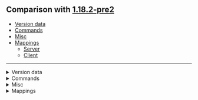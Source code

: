 ## Comparison with [1.18.2-pre2](https://github.com/PixiGeko/Minecraft-generated-data/tree/1.18.2-pre2)

- [Version data](#version-data)
- [Commands](#commands)
- [Misc](#misc)
- [Mappings](#mappings)
  - [Server](#server)
  - [Client](#client)

<hr/>
<details><summary>Version data</summary>
<table><tr><th></th><th align="left">1.18.2-pre2</th><th>1.18.2-pre3</th></tr><tr><td>World version</td><td><code>2972</code></td><td><code>2973</code></td></tr><tr><td>Protocol version</td><td><code>1073741895</code></td><td><code>1073741896</code></td></tr></table>
</details>
<details><summary>Commands</summary>
<details>
<summary>
attribute
</summary>

```diff
- attribute <target: entity> <attribute: resource_location> base get <scale: double>
- attribute <target: entity> <attribute: resource_location> base set <value: double>
- attribute <target: entity> <attribute: resource_location> get <scale: double>
- attribute <target: entity> <attribute: resource_location> modifier add <uuid: uuid> <name: string> <value: double> add
- attribute <target: entity> <attribute: resource_location> modifier add <uuid: uuid> <name: string> <value: double> multiply
- attribute <target: entity> <attribute: resource_location> modifier add <uuid: uuid> <name: string> <value: double> multiply_base
- attribute <target: entity> <attribute: resource_location> modifier remove <uuid: uuid>
- attribute <target: entity> <attribute: resource_location> modifier value get <uuid: uuid> <scale: double>
+ attribute <target: entity> <attribute: resource> base get <scale: double>
+ attribute <target: entity> <attribute: resource> base set <value: double>
+ attribute <target: entity> <attribute: resource> get <scale: double>
+ attribute <target: entity> <attribute: resource> modifier add <uuid: uuid> <name: string> <value: double> add
+ attribute <target: entity> <attribute: resource> modifier add <uuid: uuid> <name: string> <value: double> multiply
+ attribute <target: entity> <attribute: resource> modifier add <uuid: uuid> <name: string> <value: double> multiply_base
+ attribute <target: entity> <attribute: resource> modifier remove <uuid: uuid>
+ attribute <target: entity> <attribute: resource> modifier value get <uuid: uuid> <scale: double>
```

</details>






































<details>
<summary>
placefeature
</summary>

```diff
- placefeature <feature: resource_location> <pos: block_pos>
+ placefeature <feature: resource> <pos: block_pos>
```

</details>
</details>
<details><summary>Misc</summary>
<details>
<summary>
parsers
</summary>

```diff
+ minecraft:resource
```

</details>
</details>
<details><summary>Mappings</summary>
<h2>Server</h2>
<details>
<summary>
Classes
</summary>

```diff
- net.minecraft.commands.arguments.AngleArgument
+ net.minecraft.commands.arguments.AngleArgument$SingleAngle
- net.minecraft.commands.arguments.ColorArgument
+ net.minecraft.commands.arguments.ComponentArgument
- net.minecraft.commands.arguments.CompoundTagArgument
+ net.minecraft.commands.arguments.DimensionArgument
- net.minecraft.commands.arguments.EntityAnchorArgument
+ net.minecraft.commands.arguments.EntityAnchorArgument$Anchor
- net.minecraft.commands.arguments.EntityArgument
+ net.minecraft.commands.arguments.EntityArgument$Serializer
- net.minecraft.commands.arguments.EntitySummonArgument
+ net.minecraft.commands.arguments.GameProfileArgument
- net.minecraft.commands.arguments.GameProfileArgument$Result
+ net.minecraft.commands.arguments.GameProfileArgument$SelectorResult
- net.minecraft.commands.arguments.ItemEnchantmentArgument
+ net.minecraft.commands.arguments.MessageArgument
- net.minecraft.commands.arguments.MessageArgument$Message
+ net.minecraft.commands.arguments.MessageArgument$Part
- net.minecraft.commands.arguments.MobEffectArgument
+ net.minecraft.commands.arguments.NbtPathArgument
- net.minecraft.commands.arguments.NbtPathArgument$AllElementsNode
+ net.minecraft.commands.arguments.NbtPathArgument$CompoundChildNode
- net.minecraft.commands.arguments.NbtPathArgument$IndexedElementNode
+ net.minecraft.commands.arguments.NbtPathArgument$MatchElementNode
- net.minecraft.commands.arguments.NbtPathArgument$MatchObjectNode
+ net.minecraft.commands.arguments.NbtPathArgument$MatchRootObjectNode
- net.minecraft.commands.arguments.NbtPathArgument$NbtPath
+ net.minecraft.commands.arguments.NbtPathArgument$Node
- net.minecraft.commands.arguments.NbtTagArgument
+ net.minecraft.commands.arguments.ObjectiveArgument
- net.minecraft.commands.arguments.ObjectiveCriteriaArgument
+ net.minecraft.commands.arguments.OperationArgument
- net.minecraft.commands.arguments.OperationArgument$Operation
+ net.minecraft.commands.arguments.OperationArgument$SimpleOperation
- net.minecraft.commands.arguments.ParticleArgument
+ net.minecraft.commands.arguments.RangeArgument
- net.minecraft.commands.arguments.RangeArgument$Floats
+ net.minecraft.commands.arguments.RangeArgument$Ints
- net.minecraft.commands.arguments.ResourceKeyArgument
- net.minecraft.commands.arguments.ResourceLocationArgument
+ net.minecraft.commands.arguments.ResourceLocationArgument$LocatedResource
- net.minecraft.commands.SharedSuggestionProvider$ElementSuggestionType
+ net.minecraft.commands.SharedSuggestionProvider$TextCoordinates
```

</details>
<details>
<summary>
Changes
</summary>

```
XXX.commands.synchronization.SuggestionProviders +2M -3M | -1P
```
```
XXX.server.commands.PlaceFeatureCommand +2M -1M
```
```
XXX.server.network.TextFilterClient +2M -1M
```
```
XXX.world.item.MapItem +1M -1M
```
```
XXX.level.chunk.ChunkGenerator +2M -3M | +1P -1P
```
```
XXX.level.levelgen.NoiseRouterData +7M -6M
```
```
XXX.level.levelgen.NoiseSettings +3M -6M | -3P
```
```
XXX.levelgen.feature.ConfiguredStructureFeature -1M | -1P
```
```
XXX.structure.placement.ConcentricRingsStructurePlacement +1M -1M
```
```
XXX.structure.placement.StructurePlacement +1P -1P
```

</details>










































































































































<details>
<summary>
net.minecraft.commands.synchronization.SuggestionProviders
</summary>

```diff
+ CompletableFuture lambda$static$3(CommandContext,SuggestionsBuilder)
- CompletableFuture lambda$static$4(CommandContext,SuggestionsBuilder)
+ CompletableFuture lambda$static$5(CommandContext,SuggestionsBuilder)
- Message lambda$static$3(EntityType)
+ Message lambda$static$4(EntityType)
```

</details>































































































































































































































































































































































































































<details>
<summary>
net.minecraft.server.commands.PlaceFeatureCommand
</summary>

```diff
- int placeFeature(CommandSourceStack,Holder,BlockPos)
+ int placeFeature(CommandSourceStack,ResourceLocationArgument$LocatedResource,BlockPos)
- String lambda$placeFeature$3(ResourceKey)
```

</details>






































































<details>
<summary>
net.minecraft.server.network.TextFilterClient
</summary>

```diff
- URL getEndpoint(URI,JsonObject,String,String)
+ void <init>(URI,String,int,String,String,TextFilterClient$IgnoreStrategy,int)
- void <init>(URL,URL,URL,String,int,String,String,TextFilterClient$IgnoreStrategy,int)
```

</details>


































































































































































































































































































































































































































































































































































































































































































































































































<details>
<summary>
net.minecraft.world.item.MapItem
</summary>

```diff
+ boolean isBiomeWatery(boolean[],int,int,int)
- boolean isBiomeWatery(boolean[],int,int)
```

</details>




























































































































































































































































































































































































<details>
<summary>
net.minecraft.world.level.chunk.ChunkGenerator
</summary>

```diff
+ boolean hasFeatureChunkInRange(ResourceKey,int,int,int)
- boolean hasFeatureChunkInRange(ResourceKey,long,int,int,int)
+ long seed()
+ void lambda$createStructures$20(StructureFeatureManager,SectionPos,ChunkAccess,ChunkPos,RegistryAccess,StructureManager,long,Holder)
- void lambda$createStructures$20(StructureFeatureManager,SectionPos,ChunkAccess,long,ChunkPos,RegistryAccess,StructureManager,Holder)
```

</details>



































































































<details>
<summary>
net.minecraft.world.level.levelgen.NoiseRouterData
</summary>

```diff
+ DensityFunction finalDensity(NoiseSettings,boolean,boolean,boolean)
+ DensityFunction noiseGradientDensity(DensityFunction,DensityFunction,DensityFunction)
- DensityFunction noiseGradientDensity(DensityFunction,DensityFunction)
- DensityFunction postProcess(NoiseSettings,DensityFunction)
+ int lambda$noiseRouter$0(OreVeinifier$VeinType)
+ int lambda$noiseRouter$1(OreVeinifier$VeinType)
- int lambda$overworldWithNewCaves$0(OreVeinifier$VeinType)
- int lambda$overworldWithNewCaves$1(OreVeinifier$VeinType)
+ NoiseRouterWithOnlyNoises noiseRouter(NoiseSettings,boolean,boolean)
- NoiseRouterWithOnlyNoises noNewCaves(NoiseSettings)
- NoiseRouterWithOnlyNoises overworld(NoiseSettings,boolean)
+ NoiseRouterWithOnlyNoises overworld(NoiseSettings)
- NoiseRouterWithOnlyNoises overworldWithNewCaves(NoiseSettings,boolean)
```

</details>

<details>
<summary>
net.minecraft.world.level.levelgen.NoiseSettings
</summary>

```diff
+ boolean isAmplified()
+ boolean islandNoiseOverride()
+ boolean largeBiomes()
+ NoiseSettings create(int,int,NoiseSamplingSettings,NoiseSlider,NoiseSlider,int,int,boolean,boolean,boolean,TerrainShaper)
- NoiseSettings create(int,int,NoiseSamplingSettings,NoiseSlider,NoiseSlider,int,int,TerrainShaper)
+ NoiseSettings overworldNoiseSettings(boolean,boolean)
- NoiseSettings overworldNoiseSettings(boolean)
+ void <init>(int,int,NoiseSamplingSettings,NoiseSlider,NoiseSlider,int,int,boolean,boolean,boolean,TerrainShaper)
- void <init>(int,int,NoiseSamplingSettings,NoiseSlider,NoiseSlider,int,int,TerrainShaper)
```

</details>


























































<details>
<summary>
net.minecraft.world.level.levelgen.feature.ConfiguredStructureFeature
</summary>

```diff
+ ConfiguredStructureFeature lambda$static$1()
```

</details>





















































































































































































<details>
<summary>
net.minecraft.world.level.levelgen.structure.placement.ConcentricRingsStructurePlacement
</summary>

```diff
+ boolean isFeatureChunk(ChunkGenerator,int,int)
- boolean isFeatureChunk(ChunkGenerator,long,int,int)
```

</details>










































































































































































































































<h2>Client</h2>
<details>
<summary>
Classes
</summary>

```diff
+ net.minecraft.commands.arguments.AngleArgument
- net.minecraft.commands.arguments.AngleArgument$SingleAngle
+ net.minecraft.commands.arguments.ColorArgument
- net.minecraft.commands.arguments.ComponentArgument
+ net.minecraft.commands.arguments.CompoundTagArgument
- net.minecraft.commands.arguments.DimensionArgument
+ net.minecraft.commands.arguments.EntityAnchorArgument
- net.minecraft.commands.arguments.EntityAnchorArgument$Anchor
+ net.minecraft.commands.arguments.EntityArgument
- net.minecraft.commands.arguments.EntityArgument$Serializer
+ net.minecraft.commands.arguments.EntitySummonArgument
- net.minecraft.commands.arguments.GameProfileArgument
+ net.minecraft.commands.arguments.GameProfileArgument$Result
- net.minecraft.commands.arguments.GameProfileArgument$SelectorResult
+ net.minecraft.commands.arguments.ItemEnchantmentArgument
- net.minecraft.commands.arguments.MessageArgument
+ net.minecraft.commands.arguments.MessageArgument$Message
- net.minecraft.commands.arguments.MessageArgument$Part
+ net.minecraft.commands.arguments.MobEffectArgument
- net.minecraft.commands.arguments.NbtPathArgument
+ net.minecraft.commands.arguments.NbtPathArgument$AllElementsNode
- net.minecraft.commands.arguments.NbtPathArgument$CompoundChildNode
+ net.minecraft.commands.arguments.NbtPathArgument$IndexedElementNode
- net.minecraft.commands.arguments.NbtPathArgument$MatchElementNode
+ net.minecraft.commands.arguments.NbtPathArgument$MatchObjectNode
- net.minecraft.commands.arguments.NbtPathArgument$MatchRootObjectNode
+ net.minecraft.commands.arguments.NbtPathArgument$NbtPath
- net.minecraft.commands.arguments.NbtPathArgument$Node
+ net.minecraft.commands.arguments.NbtTagArgument
- net.minecraft.commands.arguments.ObjectiveArgument
+ net.minecraft.commands.arguments.ObjectiveCriteriaArgument
- net.minecraft.commands.arguments.OperationArgument
+ net.minecraft.commands.arguments.OperationArgument$Operation
- net.minecraft.commands.arguments.OperationArgument$SimpleOperation
+ net.minecraft.commands.arguments.ParticleArgument
- net.minecraft.commands.arguments.RangeArgument
+ net.minecraft.commands.arguments.RangeArgument$Floats
- net.minecraft.commands.arguments.RangeArgument$Ints
- net.minecraft.commands.arguments.ResourceKeyArgument$Serializer
+ net.minecraft.commands.arguments.ResourceLocationArgument
- net.minecraft.commands.SharedSuggestionProvider$TextCoordinates
```

</details>
<details>
<summary>
Changes
</summary>

```
XXX.mojang.realmsclient.RealmsMainScreen +1P -1P
```
```
XXX.components.events.GuiEventListener +1P
```
```
XXX.screens.inventory.BookEditScreen -1P
```
```
XXX.client.multiplayer.ClientSuggestionProvider +4M -1M
```
```
XXX.minecraft.commands.CommandSourceStack +3M -1M
```
```
XXX.minecraft.commands.SharedSuggestionProvider +1M | +2P -1P
```
```
XXX.commands.arguments.ResourceOrTagLocationArgument -1M
```
```
XXX.server.commands.PlaceFeatureCommand +2M -1M
```
```
XXX.server.network.TextFilterClient +2M -1M
```
```
XXX.world.item.MapItem +1M -1M
```
```
XXX.level.chunk.ChunkGenerator +2M -3M | +1P -1P
```
```
XXX.level.levelgen.NoiseRouterData +7M -6M
```
```
XXX.level.levelgen.NoiseSettings +3M -6M | -3P
```
```
XXX.levelgen.feature.ConfiguredStructureFeature -1M | -1P
```
```
XXX.structure.placement.ConcentricRingsStructurePlacement +1M -1M
```
```
XXX.structure.placement.StructurePlacement +1P -1P
```

</details>






































































































































































































































































































































































































































































































































































<details>
<summary>
net.minecraft.client.multiplayer.ClientSuggestionProvider
</summary>

```diff
+ CompletableFuture customSuggestion(CommandContext,SuggestionsBuilder)
- CompletableFuture customSuggestion(CommandContext)
- CompletableFuture lambda$suggestRegistryElements$0(SharedSuggestionProvider$ElementSuggestionType,SuggestionsBuilder,Registry)
- CompletableFuture lambda$suggestRegistryElements$1(CommandContext)
- CompletableFuture suggestRegistryElements(ResourceKey,SharedSuggestionProvider$ElementSuggestionType,SuggestionsBuilder,CommandContext)
```

</details>





















































































































































































































































































































































































<details>
<summary>
net.minecraft.commands.CommandSourceStack
</summary>

```diff
+ CompletableFuture customSuggestion(CommandContext,SuggestionsBuilder)
- CompletableFuture customSuggestion(CommandContext)
- CompletableFuture lambda$suggestRegistryElements$1(SharedSuggestionProvider$ElementSuggestionType,SuggestionsBuilder,Registry)
- CompletableFuture suggestRegistryElements(ResourceKey,SharedSuggestionProvider$ElementSuggestionType,SuggestionsBuilder,CommandContext)
```

</details>

<details>
<summary>
net.minecraft.commands.SharedSuggestionProvider
</summary>

```diff
- void suggestRegistryElements(Registry,SharedSuggestionProvider$ElementSuggestionType,SuggestionsBuilder)
```

</details>
<details>
<summary>
net.minecraft.commands.arguments.ResourceOrTagLocationArgument
</summary>

```diff
+ void lambda$listSuggestions$3(SuggestionsBuilder,Registry)
```

</details>


































































































































































































































































































































































































































































<details>
<summary>
net.minecraft.server.commands.PlaceFeatureCommand
</summary>

```diff
- int placeFeature(CommandSourceStack,Holder,BlockPos)
+ int placeFeature(CommandSourceStack,ResourceLocationArgument$LocatedResource,BlockPos)
- String lambda$placeFeature$3(ResourceKey)
```

</details>






































































<details>
<summary>
net.minecraft.server.network.TextFilterClient
</summary>

```diff
- URL getEndpoint(URI,JsonObject,String,String)
+ void <init>(URI,String,int,String,String,TextFilterClient$IgnoreStrategy,int)
- void <init>(URL,URL,URL,String,int,String,String,TextFilterClient$IgnoreStrategy,int)
```

</details>


































































































































































































































































































































































































































































































































































































































































































































































































<details>
<summary>
net.minecraft.world.item.MapItem
</summary>

```diff
+ boolean isBiomeWatery(boolean[],int,int,int)
- boolean isBiomeWatery(boolean[],int,int)
```

</details>




























































































































































































































































































































































































<details>
<summary>
net.minecraft.world.level.chunk.ChunkGenerator
</summary>

```diff
+ boolean hasFeatureChunkInRange(ResourceKey,int,int,int)
- boolean hasFeatureChunkInRange(ResourceKey,long,int,int,int)
+ long seed()
+ void lambda$createStructures$20(StructureFeatureManager,SectionPos,ChunkAccess,ChunkPos,RegistryAccess,StructureManager,long,Holder)
- void lambda$createStructures$20(StructureFeatureManager,SectionPos,ChunkAccess,long,ChunkPos,RegistryAccess,StructureManager,Holder)
```

</details>



































































































<details>
<summary>
net.minecraft.world.level.levelgen.NoiseRouterData
</summary>

```diff
+ DensityFunction finalDensity(NoiseSettings,boolean,boolean,boolean)
+ DensityFunction noiseGradientDensity(DensityFunction,DensityFunction,DensityFunction)
- DensityFunction noiseGradientDensity(DensityFunction,DensityFunction)
- DensityFunction postProcess(NoiseSettings,DensityFunction)
+ int lambda$noiseRouter$0(OreVeinifier$VeinType)
+ int lambda$noiseRouter$1(OreVeinifier$VeinType)
- int lambda$overworldWithNewCaves$0(OreVeinifier$VeinType)
- int lambda$overworldWithNewCaves$1(OreVeinifier$VeinType)
+ NoiseRouterWithOnlyNoises noiseRouter(NoiseSettings,boolean,boolean)
- NoiseRouterWithOnlyNoises noNewCaves(NoiseSettings)
- NoiseRouterWithOnlyNoises overworld(NoiseSettings,boolean)
+ NoiseRouterWithOnlyNoises overworld(NoiseSettings)
- NoiseRouterWithOnlyNoises overworldWithNewCaves(NoiseSettings,boolean)
```

</details>

<details>
<summary>
net.minecraft.world.level.levelgen.NoiseSettings
</summary>

```diff
+ boolean isAmplified()
+ boolean islandNoiseOverride()
+ boolean largeBiomes()
+ NoiseSettings create(int,int,NoiseSamplingSettings,NoiseSlider,NoiseSlider,int,int,boolean,boolean,boolean,TerrainShaper)
- NoiseSettings create(int,int,NoiseSamplingSettings,NoiseSlider,NoiseSlider,int,int,TerrainShaper)
+ NoiseSettings overworldNoiseSettings(boolean,boolean)
- NoiseSettings overworldNoiseSettings(boolean)
+ void <init>(int,int,NoiseSamplingSettings,NoiseSlider,NoiseSlider,int,int,boolean,boolean,boolean,TerrainShaper)
- void <init>(int,int,NoiseSamplingSettings,NoiseSlider,NoiseSlider,int,int,TerrainShaper)
```

</details>


























































<details>
<summary>
net.minecraft.world.level.levelgen.feature.ConfiguredStructureFeature
</summary>

```diff
+ ConfiguredStructureFeature lambda$static$1()
```

</details>





















































































































































































<details>
<summary>
net.minecraft.world.level.levelgen.structure.placement.ConcentricRingsStructurePlacement
</summary>

```diff
+ boolean isFeatureChunk(ChunkGenerator,int,int)
- boolean isFeatureChunk(ChunkGenerator,long,int,int)
```

</details>
</details>